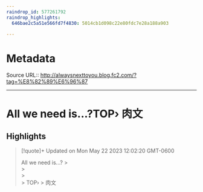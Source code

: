 ```yaml
---
raindrop_id: 577261792
raindrop_highlights:
  646bae2c5a51e566fd7f4830: 5014cb1d098c22e80fdc7e28a188a903

---
```


# Metadata
Source URL:: http://alwaysnexttoyou.blog.fc2.com/?tag=%E8%82%89%E6%96%87


---
# All we need is...?TOP› 肉文



## Highlights

> [!quote]+ Updated on Mon May 22 2023 12:02:20 GMT-0600
>
> All we need is...?
&gt;        
&gt;                
&gt;                                                                
&gt;          TOP›
&gt;          肉文
